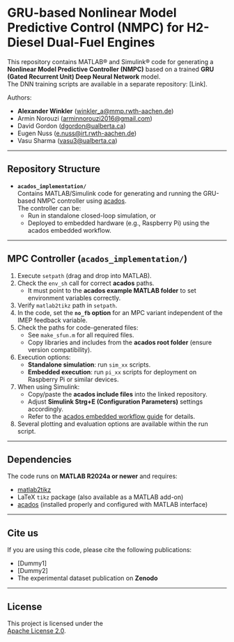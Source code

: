 # GRU-based Nonlinear Model Predictive Control (NMPC) for H2-Diesel Dual-Fuel Engines

This repository contains MATLAB® and Simulink® code for generating a **Nonlinear Model Predictive Controller (NMPC)** based on a trained **GRU (Gated Recurrent Unit) Deep Neural Network** model.  
The DNN training scripts are available in a separate repository: [Link].  

Authors:  
- **Alexander Winkler** (winkler_a@mmp.rwth-aachen.de)  
- Armin Norouzi (arminnorouzi2016@gmail.com)  
- David Gordon (dgordon@ualberta.ca)  
- Eugen Nuss (e.nuss@irt.rwth-aachen.de)  
- Vasu Sharma (vasu3@ualberta.ca)  

---

## Repository Structure

- **`acados_implementation/`**  
  Contains MATLAB/Simulink code for generating and running the GRU-based NMPC controller using [acados](https://github.com/acados/acados).  
  The controller can be:
  - Run in standalone closed-loop simulation, or  
  - Deployed to embedded hardware (e.g., Raspberry Pi) using the acados embedded workflow.  

---

## MPC Controller (`acados_implementation/`)

1. Execute `setpath` (drag and drop into MATLAB).  
2. Check the `env_sh` call for correct **acados** paths.  
   - It must point to the **acados example MATLAB folder** to set environment variables correctly.  
3. Verify `matlab2tikz` path in `setpath`.  
4. In the code, set the **`no_fb` option** for an MPC variant independent of the IMEP feedback variable.  
5. Check the paths for code-generated files:  
   - See `make_sfun.m` for all required files.  
   - Copy libraries and includes from the **acados root folder** (ensure version compatibility).  
6. Execution options:  
   - **Standalone simulation**: run `sim_xx` scripts.  
   - **Embedded execution**: run `pi_xx` scripts for deployment on Raspberry Pi or similar devices.  
7. When using Simulink:  
   - Copy/paste the **acados include files** into the linked repository.  
   - Adjust **Simulink Strg+E (Configuration Parameters)** settings accordingly.  
   - Refer to the [acados embedded workflow guide](https://docs.acados.org/embedded_workflow/index.html) for details.  
8. Several plotting and evaluation options are available within the run script.  

---

## Dependencies

The code runs on **MATLAB R2024a or newer** and requires:  
- [matlab2tikz](https://github.com/matlab2tikz/matlab2tikz)  
- LaTeX `tikz` package (also available as a MATLAB add-on)  
- [acados](https://github.com/acados/acados) (installed properly and configured with MATLAB interface)  

---

## Cite us

If you are using this code, please cite the following publications:  
- [Dummy1]  
- [Dummy2]  
- The experimental dataset publication on **Zenodo**  

---

## License

This project is licensed under the  
[Apache License 2.0](https://www.apache.org/licenses/LICENSE-2.0.txt).
